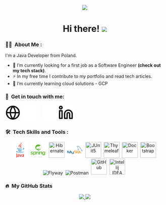 <p align="center"><img src="https://media.giphy.com/media/jdPMeyv9rn0hZHh8n9/giphy.gif" width="100"/></p>


<h1 align="center">Hi there! <img src="https://media.giphy.com/media/hvRJCLFzcasrR4ia7z/giphy.gif" width="40"></h1>

### :woman_technologist: &nbsp;About Me :
I'm a Java Developer from Poland.
- 🔭 I’m currently looking for a first job as a Software Engineer **(check out my tech stack)**.
- ⚡ In my free time I contribute to my portfolio and read tech articles.
- 🌱 I’m currently learning cloud solutions - GCP

### 👯 &nbsp;Get in touch with me: 
[![website](https://github.com/codeSTACKr/codeSTACKr/blob/master/img/globe-light.svg)](https://www.igorbykowski.pl/#gh-light-mode-only)
[![website](https://github.com/codeSTACKr/codeSTACKr/blob/master/img/globe-dark.svg)](https://www.igorbykowski.pl/#gh-dark-mode-only)
&nbsp;&nbsp;
[![website](https://github.com/codeSTACKr/codeSTACKr/blob/master/img/linkedin-dark.svg)](https://www.linkedin.com/in/igor-bykowski/#gh-dark-mode-only)
[![website](https://github.com/codeSTACKr/codeSTACKr/blob/master/img/linkedin-light.svg)](https://www.linkedin.com/in/igor-bykowski/#gh-light-mode-only)


### 🛠 &nbsp;Tech Skills and Tools :

<p align="center">
  <img src="https://github.com/devicons/devicon/blob/master/icons/java/java-original-wordmark.svg" title="Java" alt="Java" width="50" height="50"/>&nbsp;
  <img src="https://github.com/devicons/devicon/blob/master/icons/spring/spring-original-wordmark.svg" title="Spring" alt="Spring" width="50" height="50"/>&nbsp;
  <img src="https://www.vectorlogo.zone/logos/hibernate/hibernate-icon.svg" width="50" height="50" title="Hibernate"/>&nbsp;
<img src="https://github.com/devicons/devicon/blob/master/icons/mysql/mysql-original-wordmark.svg" title="MySQL"  alt="MySQL" width="50" height="50"/>&nbsp;
  <img src="https://junit.org/junit5/assets/img/junit5-logo.png" width="50" height="50" title="JUnit5"/>&nbsp;
  <img src="https://www.thymeleaf.org/images/thymeleaf.png" width="50" height="50" title="Thymeleaf"/>&nbsp;
  <img src="https://cdn.jsdelivr.net/gh/devicons/devicon/icons/docker/docker-plain.svg" width="50" height="50" title="Docker"/>&nbsp;
  <img src="https://cdn.jsdelivr.net/gh/devicons/devicon/icons/bootstrap/bootstrap-original.svg" width="50" height="50" title="Bootstrap"/>&nbsp;
  <img src="https://upload.wikimedia.org/wikipedia/commons/thumb/e/e1/Flyway_logo.svg/1920px-Flyway_logo.svg.png" title="Flyway"  alt="Flyway" width="50" height="50"/>&nbsp;
  <img src="https://www.vectorlogo.zone/logos/getpostman/getpostman-icon.svg" title="Postman"  alt="Postman" width="50" height="50"/>&nbsp;
  <img src="https://cdn.jsdelivr.net/gh/devicons/devicon/icons/git/git-original.svg" width="50" height="50" title="GitHub" />&nbsp;
  <img src="https://upload.wikimedia.org/wikipedia/commons/9/9c/IntelliJ_IDEA_Icon.svg" width="50" height="50" title="Intellij IDEA"/>&nbsp;
</p>


### 🔥 &nbsp;My GitHub Stats
<div align="center">
<a href="https://git.io/streak-stats">
  <img  height="180em" src="https://github-readme-stats.vercel.app/api?username=lyingparachute&show_icons=true&hide_border=true&theme=nord"/>
  <img  height="180em" src="https://github-readme-stats.vercel.app/api/top-langs/?username=lyingparachute&layout=compact&theme=nord&hide_border=true&langs_count=8"/>
</a>


<p align="center"><img src="https://komarev.com/ghpvc/?username=lyingparachute&style=flat-square&color=blue" alt=""></p>
